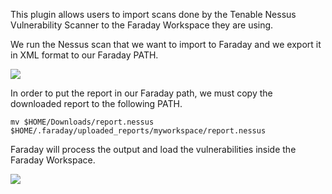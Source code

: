 This plugin allows users to import scans done by the Tenable Nessus Vulnerability Scanner to the Faraday Workspace they are using.

We run the Nessus scan that we want to import to Faraday and we export it in XML format to our Faraday PATH.

![](https://raw.github.com/wiki/infobyte/faraday/images/faraday_nessus_plugin1.png)

In order to put the report in our Faraday path, we must copy the downloaded report to the following PATH.

`mv $HOME/Downloads/report.nessus $HOME/.faraday/uploaded_reports/myworkspace/report.nessus`

Faraday will process the output and load the vulnerabilities inside the Faraday Workspace.

![](https://raw.github.com/wiki/infobyte/faraday/images/faraday_nessus_plugin2.png)
